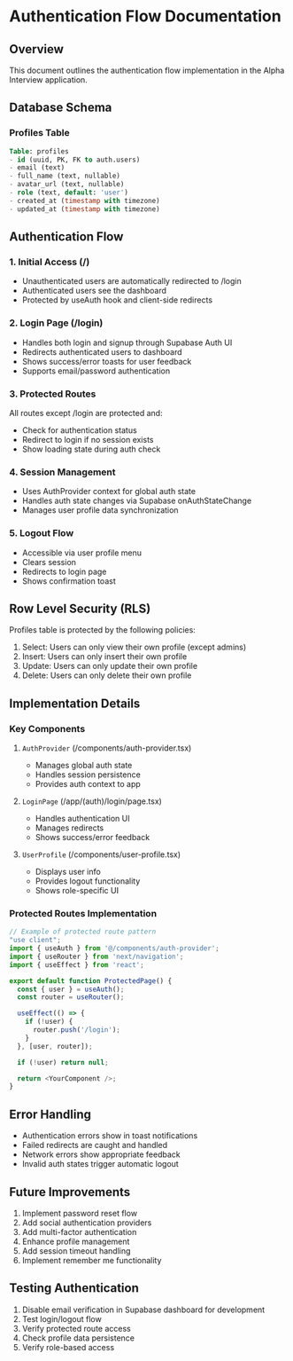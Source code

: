 # Authentication Flow Documentation

## Overview
This document outlines the authentication flow implementation in the Alpha Interview application.

## Database Schema

### Profiles Table
```sql
Table: profiles
- id (uuid, PK, FK to auth.users)
- email (text)
- full_name (text, nullable)
- avatar_url (text, nullable)
- role (text, default: 'user')
- created_at (timestamp with timezone)
- updated_at (timestamp with timezone)
```

## Authentication Flow

### 1. Initial Access (/)
- Unauthenticated users are automatically redirected to /login
- Authenticated users see the dashboard
- Protected by useAuth hook and client-side redirects

### 2. Login Page (/login)
- Handles both login and signup through Supabase Auth UI
- Redirects authenticated users to dashboard
- Shows success/error toasts for user feedback
- Supports email/password authentication

### 3. Protected Routes
All routes except /login are protected and:
- Check for authentication status
- Redirect to login if no session exists
- Show loading state during auth check

### 4. Session Management
- Uses AuthProvider context for global auth state
- Handles auth state changes via Supabase onAuthStateChange
- Manages user profile data synchronization

### 5. Logout Flow
- Accessible via user profile menu
- Clears session
- Redirects to login page
- Shows confirmation toast

## Row Level Security (RLS)
Profiles table is protected by the following policies:
1. Select: Users can only view their own profile (except admins)
2. Insert: Users can only insert their own profile
3. Update: Users can only update their own profile
4. Delete: Users can only delete their own profile

## Implementation Details

### Key Components
1. `AuthProvider` (/components/auth-provider.tsx)
   - Manages global auth state
   - Handles session persistence
   - Provides auth context to app

2. `LoginPage` (/app/(auth)/login/page.tsx)
   - Handles authentication UI
   - Manages redirects
   - Shows success/error feedback

3. `UserProfile` (/components/user-profile.tsx)
   - Displays user info
   - Provides logout functionality
   - Shows role-specific UI

### Protected Routes Implementation
```typescript
// Example of protected route pattern
"use client";
import { useAuth } from '@/components/auth-provider';
import { useRouter } from 'next/navigation';
import { useEffect } from 'react';

export default function ProtectedPage() {
  const { user } = useAuth();
  const router = useRouter();

  useEffect(() => {
    if (!user) {
      router.push('/login');
    }
  }, [user, router]);

  if (!user) return null;

  return <YourComponent />;
}
```

## Error Handling
- Authentication errors show in toast notifications
- Failed redirects are caught and handled
- Network errors show appropriate feedback
- Invalid auth states trigger automatic logout

## Future Improvements
1. Implement password reset flow
2. Add social authentication providers
3. Add multi-factor authentication
4. Enhance profile management
5. Add session timeout handling
6. Implement remember me functionality

## Testing Authentication
1. Disable email verification in Supabase dashboard for development
2. Test login/logout flow
3. Verify protected route access
4. Check profile data persistence
5. Verify role-based access